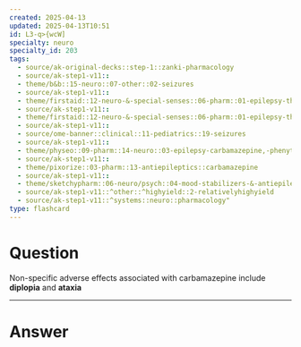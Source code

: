 ```yaml
---
created: 2025-04-13
updated: 2025-04-13T10:51
id: L3-q>{wcW]
specialty: neuro
specialty_id: 203
tags:
  - source/ak-original-decks::step-1::zanki-pharmacology
  - source/ak-step1-v11::
  - theme/b&b::15-neuro::07-other::02-seizures
  - source/ak-step1-v11::
  - theme/firstaid::12-neuro-&-special-senses::06-pharm::01-epilepsy-therapy
  - source/ak-step1-v11::
  - theme/firstaid::12-neuro-&-special-senses::06-pharm::01-epilepsy-therapy::carbamazepine
  - source/ak-step1-v11::
  - source/ome-banner::clinical::11-pediatrics::19-seizures
  - source/ak-step1-v11::
  - theme/physeo::09-pharm::14-neuro::03-epilepsy-carbamazepine,-phenytoin,-gabapentin,-tiagabine
  - source/ak-step1-v11::
  - theme/pixorize::03-pharm::13-antiepileptics::carbamazepine
  - source/ak-step1-v11::
  - theme/sketchypharm::06-neuro/psych::04-mood-stabilizers-&-antiepileptic-drugs::05-carbamazepine,-phenytoin,-gabapentin,-tiagabine,-vigabatrin
  - source/ak-step1-v11::^other::^highyield::2-relativelyhighyield
  - source/ak-step1-v11::^systems::neuro::pharmacology"
type: flashcard
---
```


# Question
Non-specific adverse effects associated with carbamazepine include **diplopia** and **ataxia**

---

# Answer
